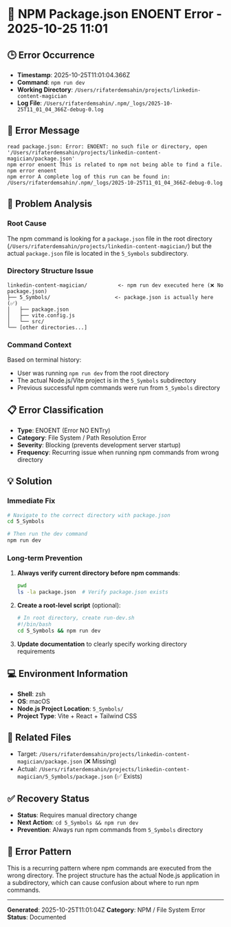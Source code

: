 # 🚨 NPM Package.json ENOENT Error - 2025-10-25 11:01

## 🕒 Error Occurrence

*   **Timestamp**: 2025-10-25T11:01:04.366Z
*   **Command**: `npm run dev`
*   **Working Directory**: `/Users/rifaterdemsahin/projects/linkedin-content-magician`
*   **Log File**: `/Users/rifaterdemsahin/.npm/_logs/2025-10-25T11_01_04_366Z-debug-0.log`

## 💬 Error Message

    read package.json: Error: ENOENT: no such file or directory, open '/Users/rifaterdemsahin/projects/linkedin-content-magician/package.json'
    npm error enoent This is related to npm not being able to find a file.
    npm error enoent
    npm error A complete log of this run can be found in: /Users/rifaterdemsahin/.npm/_logs/2025-10-25T11_01_04_366Z-debug-0.log

## 🤔 Problem Analysis

### Root Cause

The npm command is looking for a `package.json` file in the root directory (`/Users/rifaterdemsahin/projects/linkedin-content-magician/`) but the actual `package.json` file is located in the `5_Symbols` subdirectory.

### Directory Structure Issue

    linkedin-content-magician/          <- npm run dev executed here (❌ No package.json)
    ├── 5_Symbols/                     <- package.json is actually here (✅)
    │   ├── package.json
    │   ├── vite.config.js
    │   └── src/
    └── [other directories...]

### Command Context

Based on terminal history:

*   User was running `npm run dev` from the root directory
*   The actual Node.js/Vite project is in the `5_Symbols` subdirectory
*   Previous successful npm commands were run from `5_Symbols` directory

## 📋 Error Classification

*   **Type**: ENOENT (Error NO ENTry)
*   **Category**: File System / Path Resolution Error
*   **Severity**: Blocking (prevents development server startup)
*   **Frequency**: Recurring issue when running npm commands from wrong directory

## 💡 Solution

### Immediate Fix

```bash
# Navigate to the correct directory with package.json
cd 5_Symbols

# Then run the dev command
npm run dev
```

### Long-term Prevention

1.  **Always verify current directory before npm commands**:

    ```bash
    pwd
    ls -la package.json  # Verify package.json exists
    ```

2.  **Create a root-level script** (optional):

    ```bash
    # In root directory, create run-dev.sh
    #!/bin/bash
    cd 5_Symbols && npm run dev
    ```

3.  **Update documentation** to clearly specify working directory requirements

## 💻 Environment Information

*   **Shell**: zsh
*   **OS**: macOS
*   **Node.js Project Location**: `5_Symbols/`
*   **Project Type**: Vite + React + Tailwind CSS

## 📂 Related Files

*   Target: `/Users/rifaterdemsahin/projects/linkedin-content-magician/package.json` (❌ Missing)
*   Actual: `/Users/rifaterdemsahin/projects/linkedin-content-magician/5_Symbols/package.json` (✅ Exists)

## ✅ Recovery Status

*   **Status**: Requires manual directory change
*   **Next Action**: `cd 5_Symbols && npm run dev`
*   **Prevention**: Always run npm commands from `5_Symbols` directory

## 🔄 Error Pattern

This is a recurring pattern where npm commands are executed from the wrong directory. The project structure has the actual Node.js application in a subdirectory, which can cause confusion about where to run npm commands.

---

**Generated**: 2025-10-25T11:01:04Z
**Category**: NPM / File System Error
**Status**: Documented